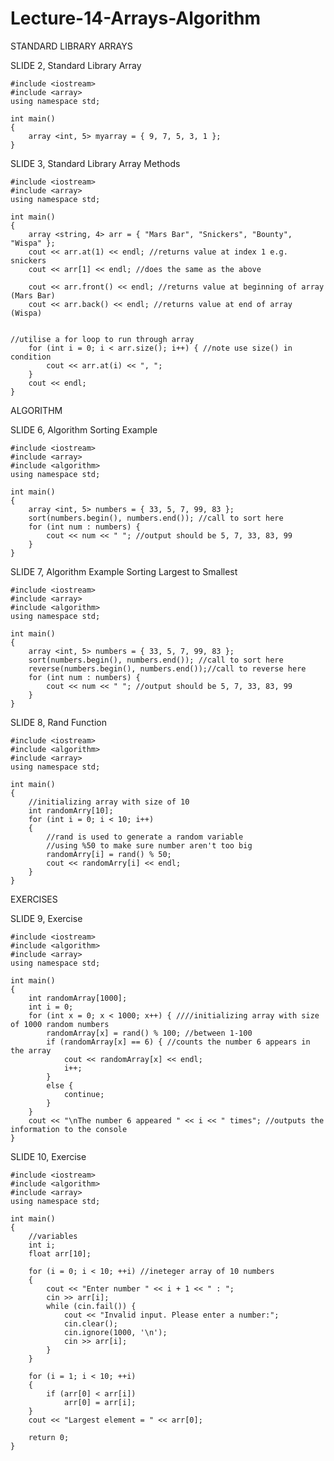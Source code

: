 # Lecture-14-Arrays-Algorithm

STANDARD LIBRARY ARRAYS

SLIDE 2, Standard Library Array

    #include <iostream>
    #include <array>
    using namespace std;

    int main()
    {
        array <int, 5> myarray = { 9, 7, 5, 3, 1 };
    }
    
SLIDE 3, Standard Library Array Methods

    #include <iostream>
    #include <array>
    using namespace std;

    int main()
    {
        array <string, 4> arr = { "Mars Bar", "Snickers", "Bounty", "Wispa" };
        cout << arr.at(1) << endl; //returns value at index 1 e.g. snickers
        cout << arr[1] << endl; //does the same as the above

        cout << arr.front() << endl; //returns value at beginning of array (Mars Bar)
        cout << arr.back() << endl; //returns value at end of array (Wispa)


    //utilise a for loop to run through array
        for (int i = 0; i < arr.size(); i++) { //note use size() in condition
            cout << arr.at(i) << ", ";
        }
        cout << endl;
    }
    
ALGORITHM

SLIDE 6, Algorithm Sorting Example

    #include <iostream>
    #include <array>
    #include <algorithm>
    using namespace std;

    int main()
    {
        array <int, 5> numbers = { 33, 5, 7, 99, 83 };
        sort(numbers.begin(), numbers.end()); //call to sort here
        for (int num : numbers) {
            cout << num << " "; //output should be 5, 7, 33, 83, 99
        }
    }
    
SLIDE 7, Algorithm Example Sorting Largest to Smallest

    #include <iostream>
    #include <array>
    #include <algorithm>
    using namespace std;

    int main()
    {
        array <int, 5> numbers = { 33, 5, 7, 99, 83 };
        sort(numbers.begin(), numbers.end()); //call to sort here
        reverse(numbers.begin(), numbers.end());//call to reverse here
        for (int num : numbers) {
            cout << num << " "; //output should be 5, 7, 33, 83, 99
        }
    }
    
SLIDE 8, Rand Function

    #include <iostream>
    #include <algorithm>
    #include <array>
    using namespace std;

    int main()
    {
        //initializing array with size of 10
        int randomArry[10];
        for (int i = 0; i < 10; i++)
        {
            //rand is used to generate a random variable
            //using %50 to make sure number aren't too big
            randomArry[i] = rand() % 50;
            cout << randomArry[i] << endl;
        }
    }
    
EXERCISES

SLIDE 9, Exercise

    #include <iostream>
    #include <algorithm>
    #include <array>
    using namespace std;

    int main()
    {
        int randomArray[1000];
        int i = 0;
        for (int x = 0; x < 1000; x++) { ////initializing array with size of 1000 random numbers
            randomArray[x] = rand() % 100; //between 1-100
            if (randomArray[x] == 6) { //counts the number 6 appears in the array
                cout << randomArray[x] << endl;
                i++;
            }
            else {
                continue;
            }
        }
        cout << "\nThe number 6 appeared " << i << " times"; //outputs the information to the console
    }
    
SLIDE 10, Exercise

    #include <iostream>
    #include <algorithm>
    #include <array>
    using namespace std;

    int main()
    {
        //variables
        int i;
        float arr[10];

        for (i = 0; i < 10; ++i) //ineteger array of 10 numbers
        {
            cout << "Enter number " << i + 1 << " : ";
            cin >> arr[i];
            while (cin.fail()) {
                cout << "Invalid input. Please enter a number:";
                cin.clear();
                cin.ignore(1000, '\n');
                cin >> arr[i];
            }
        }

        for (i = 1; i < 10; ++i)
        {
            if (arr[0] < arr[i])
                arr[0] = arr[i];
        }
        cout << "Largest element = " << arr[0];

        return 0;
    }
